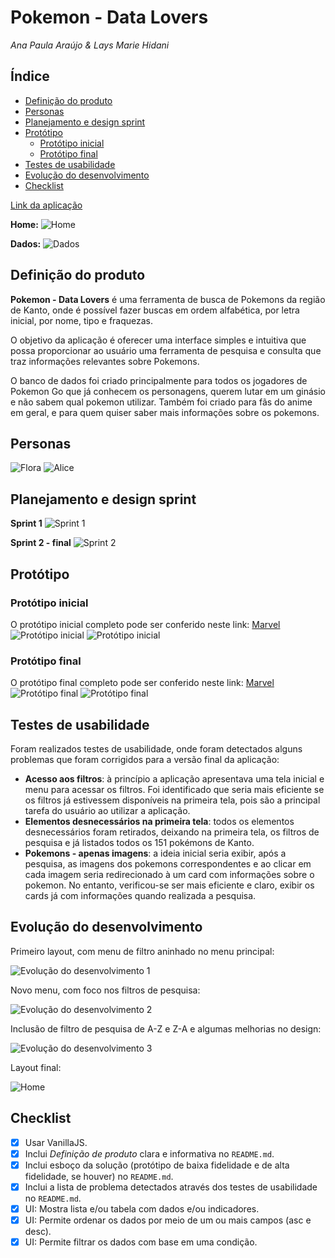 # Pokemon - Data Lovers
*Ana Paula Araújo & Lays Marie Hidani*

## Índice

* [Definição do produto](#definição-do-produto)
* [Personas](#personas)
* [Planejamento e design sprint](#Planejamento-e-design-sprint)
* [Protótipo](#protótipo)
    * [Protótipo inicial](#protótipo-inicial)
    * [Protótipo final](#protótipo-final)
* [Testes de usabilidade](#testes-de-usabilidade)
* [Evolução do desenvolvimento](#Evolução-do-desenvolvimento)
* [Checklist](#checklist)


[Link da aplicação](https://hlays.github.io/data-lovers/)

**Home:**
![Home](src/img/home.png)

**Dados:**
![Dados](src/img/dados.png)


## Definição do produto

**Pokemon - Data Lovers** é uma ferramenta de busca de Pokemons da região de Kanto, onde é possível fazer buscas em ordem alfabética, por letra inicial, por nome, tipo e fraquezas. 

O objetivo da aplicação é oferecer uma interface simples e intuitiva que possa proporcionar ao usuário uma ferramenta de pesquisa e consulta que traz informações relevantes sobre Pokemons.

O banco de dados foi criado principalmente para todos os jogadores de Pokemon Go que já conhecem os personagens, querem lutar em um ginásio e não sabem qual pokemon utilizar. Também foi criado para fãs do anime em geral, e para quem quiser saber mais informações sobre os pokemons.

## Personas

![Flora](src/img/persona-flora.png)
![Alice](src/img/persona-alice.png)


## Planejamento e design sprint

**Sprint 1**
![Sprint 1](src/img/sprint-1.png)

**Sprint 2 - final**
![Sprint 2](src/img/sprint-2.png)

## Protótipo

### Protótipo inicial
O protótipo inicial completo pode ser conferido neste link:
[Marvel](https://marvelapp.com/6db8fdf)
![Protótipo inicial](src/img/esboco.jpg)
![Protótipo inicial](src/img/prototipo-1.jpeg)


### Protótipo final
O protótipo final completo pode ser conferido neste link:
[Marvel](https://marvelapp.com/4g5f44g/screen/54253390)
![Protótipo final](src/img/prototipo-2.jpg)
![Protótipo final](src/img/pokemon-tela-2.jpg)

## Testes de usabilidade
Foram realizados testes de usabilidade, onde foram detectados alguns problemas que foram corrigidos para a versão final da aplicação:
* **Acesso aos filtros**: à princípio a aplicação apresentava uma tela inicial e menu para acessar os filtros. Foi identificado que seria mais eficiente se os filtros já estivessem disponíveis na primeira tela, pois são a principal tarefa do usuário ao utilizar a aplicação.
* **Elementos desnecessários na primeira tela**: todos os elementos desnecessários foram retirados, deixando na primeira tela, os filtros de pesquisa e já listados todos os 151 pokémons de Kanto.
* **Pokemons - apenas imagens**: a ideia inicial seria exibir, após a pesquisa, as imagens dos pokemons correspondentes e ao clicar em cada imagem seria redirecionado à um card com informações sobre o pokemon. No entanto, verificou-se ser mais eficiente e claro, exibir os cards já com informações quando realizada a pesquisa.

## Evolução do desenvolvimento

Primeiro layout, com menu de filtro aninhado no menu principal:

![Evolução do desenvolvimento 1](src/img/desenv-1.png)

Novo menu, com foco nos filtros de pesquisa:

![Evolução do desenvolvimento 2](src/img/desenv-2.png)

Inclusão de filtro de pesquisa de A-Z e Z-A e algumas melhorias no design:

![Evolução do desenvolvimento 3](src/img/desenv-3.png)

Layout final:

![Home](src/img/home.png)


## Checklist

* [x] Usar VanillaJS.
* [x] Inclui _Definição de produto_ clara e informativa no `README.md`.
* [x] Inclui esboço da solução (protótipo de baixa fidelidade e de alta fidelidade, se houver) no
  `README.md`.
* [x] Inclui a lista de problema detectados através dos testes de usabilidade
  no `README.md`.
* [x] UI: Mostra lista e/ou tabela com dados e/ou indicadores.
* [x] UI: Permite ordenar os dados por meio de um ou mais campos
  (asc e desc).
* [x] UI: Permite filtrar os dados com base em uma condição.